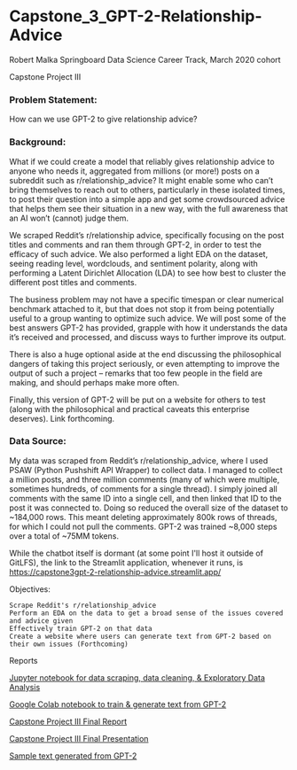 # Capstone_3_GPT-2-Relationship-Advice

Robert Malka
Springboard Data Science Career Track, March 2020 cohort

Capstone Project III

### Problem Statement: 

How can we use GPT-2 to give relationship advice?

### Background:

What if we could create a model that reliably gives relationship advice to anyone who needs it, aggregated from millions (or more!) posts on a subreddit such as r/relationship_advice? It might enable some who can’t bring themselves to reach out to others, particularly in these isolated times, to post their question into a simple app and get some crowdsourced advice that helps them see their situation in a new way, with the full awareness that an AI won’t (cannot) judge them.

We scraped Reddit’s r/relationship advice, specifically focusing on the post titles and comments and ran them through GPT-2, in order to test the efficacy of such advice. We also performed a light EDA on the dataset, seeing reading level, wordclouds, and sentiment polarity, along with performing a Latent Dirichlet Allocation (LDA) to see how best to cluster the different post titles and comments. 

The business problem may not have a specific timespan or clear numerical benchmark attached to it, but that does not stop it from being potentially useful to a group wanting to optimize such advice. We will post some of the best answers GPT-2 has provided, grapple with how it understands the data it’s received and processed, and discuss ways to further improve its output.

There is also a huge optional aside at the end discussing the philosophical dangers of taking this project seriously, or even attempting to improve the output of such a project – remarks that too few people in the field are making, and should perhaps make more often.

Finally, this version of GPT-2 will be put on a website for others to test (along with the philosophical and practical caveats this enterprise deserves). Link forthcoming.

### Data Source:

My data was scraped from Reddit’s r/relationship_advice, where I used PSAW (Python Pushshift API Wrapper) to collect data. I managed to collect a million posts, and three million comments (many of which were multiple, sometimes hundreds, of comments for a single thread). I simply joined all comments with the same ID into a single cell, and then linked that ID to the post it was connected to. Doing so reduced the overall size of the dataset to ~184,000 rows. This meant deleting approximately 800k rows of threads, for which I could not pull the comments. GPT-2 was trained ~8,000 steps over a total of ~75MM tokens.

While the chatbot itself is dormant (at some point I'll host it outside of GitLFS), the link to the Streamlit application, whenever it runs, is https://capstone3gpt-2-relationship-advice.streamlit.app/

Objectives:

    Scrape Reddit's r/relationship_advice
    Perform an EDA on the data to get a broad sense of the issues covered and advice given
    Effectively train GPT-2 on that data
    Create a website where users can generate text from GPT-2 based on their own issues (Forthcoming)

Reports

[Jupyter notebook for data scraping, data cleaning, & Exploratory Data Analysis](https://github.com/rjmalka/Capstone_3_GPT-2-Relationship-Advice/blob/main/notebook/Relationship%20Advice_Capstone%20Three.ipynb)

[Google Colab notebook to train & generate text from GPT-2](https://github.com/rjmalka/Capstone_3_GPT-2-Relationship-Advice/blob/main/notebook/GPT_2's_Relationship_Advice.ipynb)

[Capstone Project III Final Report](https://github.com/rjmalka/Capstone_3_GPT-2-Relationship-Advice/blob/main/report/GPT-2%20Relationship%20Advice%20Report.pdf)

[Capstone Project III Final Presentation](https://github.com/rjmalka/Capstone_3_GPT-2-Relationship-Advice/blob/main/report/GPT-2_Capstone_Final_Slides.pdf)

[Sample text generated from GPT-2](https://github.com/rjmalka/Capstone_3_GPT-2-Relationship-Advice/tree/main/text%20from%20gpt-2)
